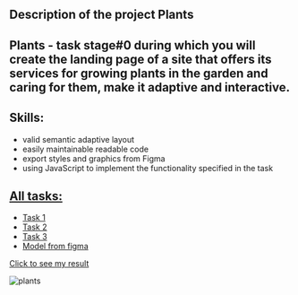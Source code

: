 ## Description of the project Plants
## Plants - task stage#0 during which you will create the landing page of a site that offers its services for growing plants in the garden and caring for them, make it adaptive and interactive.
## Skills:
+ valid semantic adaptive layout
+ easily maintainable readable code
+ export styles and graphics from Figma
+ using JavaScript to implement the functionality specified in the task

## [All tasks:](https://github.com/rolling-scopes-school/tasks/blob/master/tasks/plants/plants.md)
+ [Task 1](https://github.com/rolling-scopes-school/tasks/blob/master/tasks/plants/plants-part1.md)
+ [Task 2](https://github.com/rolling-scopes-school/tasks/blob/master/tasks/plants/plants-part2.md)
+ [Task 3](https://github.com/rolling-scopes-school/tasks/blob/master/tasks/plants/plants-part3.md)
+ [Model from figma](https://www.figma.com/file/ntVt8IwlwzfVFMBuVVAze8/Plants?type=design&node-id=0-1&mode=design)

[Click to see my result](https://yana-dyachok.github.io/plants/)

![plants](https://github.com/Yana-Dyachok/plants/assets/97878430/c778328c-d24f-47a7-bae0-09b25bb4751d)
